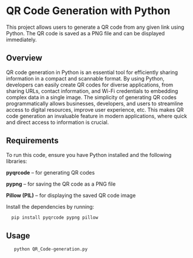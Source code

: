 # QR Code Generation with Python

This project allows users to generate a QR code from any given link using Python. The QR code is saved as a PNG file and can be displayed immediately.

## Overview

QR code generation in Python is an essential tool for efficiently sharing information in a compact and scannable format. By using Python, developers can easily create QR codes for diverse applications, from sharing URLs, contact information, and Wi-Fi credentials to embedding complex data in a single image. The simplicity of generating QR codes programmatically allows businesses, developers, and users to streamline access to digital resources, improve user experience, etc. This makes QR code generation an invaluable feature in modern applications, where quick and direct access to information is crucial.


## Requirements

To run this code, ensure you have Python installed and the following libraries:

**pyqrcode** – for generating QR codes

**pypng** – for saving the QR code as a PNG file

**Pillow (PIL)** – for displaying the saved QR code image


Install the dependencies by running:  

 ```bash
   pip install pyqrcode pypng pillow
   ```

## Usage

```bash
   python QR_Code-generation.py
   ```

